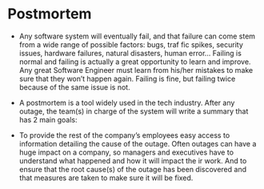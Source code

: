# Postmortem

* Any software system will eventually fail, and that failure can come stem from a wide range of possible factors: bugs, traf fic spikes, security issues, hardware failures, natural disasters, human error… Failing is normal and failing is actually a great opportunity to learn and improve. Any great Software Engineer must learn from his/her mistakes to make sure that they won’t happen again. Failing is fine, but failing twice because of the same issue is not.

* A postmortem is a tool widely used in the tech industry. After any outage, the team(s) in charge of the system will write  a summary that has 2 main goals:

 
* To provide the rest of the company’s employees easy access to information detailing the cause of the outage. Often outages can have a huge impact on a company, so managers and executives have to understand what happened and how it will impact the ir work.
 And to ensure that the root cause(s) of the outage has been discovered and that measures are taken to make sure it will be  fixed.
